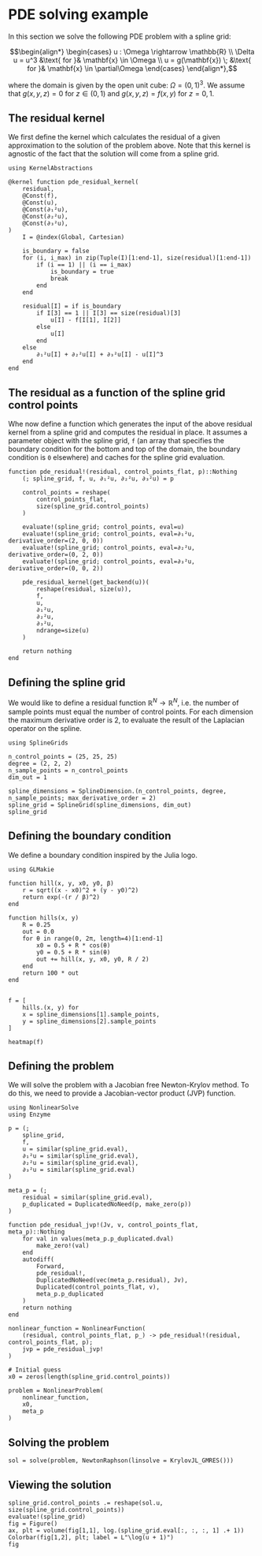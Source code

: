 # PDE solving example

In this section we solve the following PDE problem with a spline grid:

```math
\begin{align*}
\begin{cases}
    u : \Omega \rightarrow \mathbb{R} \\
    \Delta u = u^3 &\text{ for }& \mathbf{x} \in \Omega \\
    u = g(\mathbf{x}) \; &\text{ for }& \mathbf{x} \in \partial\Omega
\end{cases}
\end{align*},
```

where the domain is given by the open unit cube: $\Omega = (0,1)^3$. We assume that $g(x,y,z) = 0$ for $z \in (0,1)$ and $g(x,y,z) = f(x,y)$ for $z = 0, 1$.

## The residual kernel

We first define the kernel which calculates the residual of a given approximation to the solution of the problem above. Note that this kernel is agnostic of the fact that the solution will come from a spline grid.

```@example tutorial
using KernelAbstractions

@kernel function pde_residual_kernel(
    residual,
    @Const(f),
    @Const(u),
    @Const(∂₁²u),
    @Const(∂₂²u),
    @Const(∂₃²u),
)
    I = @index(Global, Cartesian)

    is_boundary = false
    for (i, i_max) in zip(Tuple(I)[1:end-1], size(residual)[1:end-1])
        if (i == 1) || (i == i_max)
            is_boundary = true
            break
        end
    end

    residual[I] = if is_boundary
        if I[3] == 1 || I[3] == size(residual)[3]
            u[I] - f[I[1], I[2]]
        else
            u[I]
        end
    else
        ∂₁²u[I] + ∂₂²u[I] + ∂₃²u[I] - u[I]^3
    end
end
```

## The residual as a function of the spline grid control points

Whe now define a function which generates the input of the above residual kernel from a spline grid and computes the residual in place. It assumes a parameter object with the spline grid, `f` (an array that specifies the boundary condition for the bottom and top of the domain, the boundary condition is `0` elsewhere) and caches for the spline grid evaluation.

```@example tutorial
function pde_residual!(residual, control_points_flat, p)::Nothing
    (; spline_grid, f, u, ∂₁²u, ∂₂²u, ∂₃²u) = p

    control_points = reshape(
        control_points_flat,
        size(spline_grid.control_points)
    )

    evaluate!(spline_grid; control_points, eval=u)
    evaluate!(spline_grid; control_points, eval=∂₁²u, derivative_order=(2, 0, 0))
    evaluate!(spline_grid; control_points, eval=∂₂²u, derivative_order=(0, 2, 0))
    evaluate!(spline_grid; control_points, eval=∂₃²u, derivative_order=(0, 0, 2))

    pde_residual_kernel(get_backend(u))(
        reshape(residual, size(u)),
        f,
        u,
        ∂₁²u,
        ∂₂²u,
        ∂₃²u,
        ndrange=size(u)
    )

    return nothing
end
```

## Defining the spline grid

We would like to define a residual function $\mathbb{R}^N \rightarrow \mathbb{R}^N$, i.e. the number of sample points must equal the number of control points. For each dimension the maximum derivative order is 2, to evaluate the result of the Laplacian operator on the spline.

```@example tutorial
using SplineGrids

n_control_points = (25, 25, 25)
degree = (2, 2, 2)
n_sample_points = n_control_points
dim_out = 1

spline_dimensions = SplineDimension.(n_control_points, degree, n_sample_points; max_derivative_order = 2)
spline_grid = SplineGrid(spline_dimensions, dim_out)
spline_grid
```

## Defining the boundary condition

We define a boundary condition inspired by the Julia logo.

```@example tutorial
using GLMakie

function hill(x, y, x0, y0, β)
    r = sqrt((x - x0)^2 + (y - y0)^2)
    return exp(-(r / β)^2)
end

function hills(x, y)
    R = 0.25
    out = 0.0
    for θ in range(0, 2π, length=4)[1:end-1]
        x0 = 0.5 + R * cos(θ)
        y0 = 0.5 + R * sin(θ)
        out += hill(x, y, x0, y0, R / 2)
    end
    return 100 * out
end


f = [
    hills.(x, y) for
    x = spline_dimensions[1].sample_points,
    y = spline_dimensions[2].sample_points
]

heatmap(f)
```

## Defining the problem

We will solve the problem with a Jacobian free Newton-Krylov method. To do this, we need
to provide a Jacobian-vector product (JVP) function.

```@example tutorial
using NonlinearSolve
using Enzyme

p = (;
    spline_grid,
    f,
    u = similar(spline_grid.eval),
    ∂₁²u = similar(spline_grid.eval),
    ∂₂²u = similar(spline_grid.eval),
    ∂₃²u = similar(spline_grid.eval)
)

meta_p = (; 
    residual = similar(spline_grid.eval),
    p_duplicated = DuplicatedNoNeed(p, make_zero(p))
)

function pde_residual_jvp!(Jv, v, control_points_flat, meta_p)::Nothing
    for val in values(meta_p.p_duplicated.dval)
        make_zero!(val)
    end
    autodiff(
        Forward,
        pde_residual!,
        DuplicatedNoNeed(vec(meta_p.residual), Jv),
        Duplicated(control_points_flat, v),
        meta_p.p_duplicated
    )
    return nothing
end

nonlinear_function = NonlinearFunction(
    (residual, control_points_flat, p_) -> pde_residual!(residual, control_points_flat, p);
    jvp = pde_residual_jvp!
)

# Initial guess
x0 = zeros(length(spline_grid.control_points))

problem = NonlinearProblem(
    nonlinear_function,
    x0,
    meta_p
)
```

## Solving the problem

```@example tutorial
sol = solve(problem, NewtonRaphson(linsolve = KrylovJL_GMRES()))
```

## Viewing the solution

```@example tutorial
spline_grid.control_points .= reshape(sol.u, size(spline_grid.control_points))
evaluate!(spline_grid)
fig = Figure()
ax, plt = volume(fig[1,1], log.(spline_grid.eval[:, :, :, 1] .+ 1))
Colorbar(fig[1,2], plt; label = L"\log(u + 1)")
fig
```